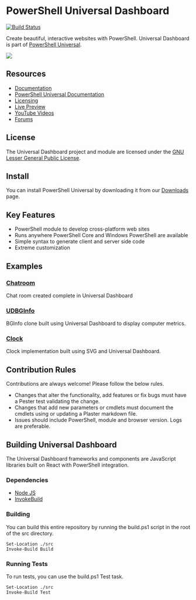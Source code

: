 # PowerShell Universal Dashboard 

[![Build Status](https://dev.azure.com/ironmansoftware/universal-dashboard/_apis/build/status/ironmansoftware.universal-dashboard?branchName=master)](https://dev.azure.com/ironmansoftware/universal-dashboard/_build/latest?definitionId=1&branchName=master)

Create beautiful, interactive websites with PowerShell. Universal Dashboard is part of [PowerShell Universal](https://ironmansoftware.com/powershell-universal/).

![](/images/splash.png)

## Resources

- [Documentation](https://docs.universaldashboard.io) 
- [PowerShell Universal Documentation](https://docs.ironmansoftware.com)
- [Licensing](https://ironmansoftware.com/product/powershell-universal/) 
- [Live Preview](https://poshud.com/) 
- [YouTube Videos](https://www.youtube.com/playlist?list=PL-0mHH7DlSiSZ4ozleNTUSXNkF6dlySVz) 
- [Forums](https://forums.universaldashboard.io/) 

## License 

The Universal Dashboard project and module are licensed under the [GNU Lesser General Public License](https://www.gnu.org/licenses/lgpl-3.0.en.html). 

## Install

You can install PowerShell Universal by downloading it from our [Downloads](https://ironmansoftware.com/downloads/) page. 

## Key Features

- PowerShell module to develop cross-platform web sites
- Runs anywhere PowerShell Core and Windows PowerShell are available 
- Simple syntax to generate client and server side code
- Extreme customization 


## Examples

### [Chatroom](https://github.com/ironmansoftware/ud-chatroom)

Chat room created complete in Universal Dashboard

### [UDBGInfo](https://github.com/ironmansoftware/ud-bginfo)

BGInfo clone built using Universal Dashboard to display computer metrics. 

### [Clock](https://github.com/ironmansoftware/ud-clock)

Clock implementation built using SVG and Universal Dashboard. 

## Contribution Rules

Contributions are always welcome! Please follow the below rules. 

- Changes that alter the functionality, add features or fix bugs must have a Pester test validating the change. 
- Changes that add new parameters or cmdlets must document the cmdlets using or updating a Plaster markdown file. 
- Issues should include PowerShell, module and browser version. Logs are preferable. 

## Building Universal Dashboard

The Universal Dashboard frameworks and components are JavaScript libraries built on React with PowerShell integration.

### Dependencies

- [Node JS](https://nodejs.org/en/)
- [InvokeBuild](https://www.powershellgallery.com/packages/InvokeBuild)

### Building 

You can build this entire repository by running the build.ps1 script in the root of the src directory.

```
Set-Location ./src
Invoke-Build Build
```

### Running Tests

To run tests, you can use the build.ps1 Test task.

```
Set-Location ./src
Invoke-Build Test
```
